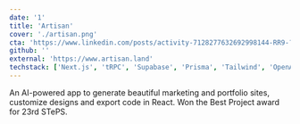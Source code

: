 ```yaml
---
date: '1'
title: 'Artisan'
cover: './artisan.png'
cta: 'https://www.linkedin.com/posts/activity-7128277632692998144-RR9-?utm_source=share&utm_medium=member_desktop'
github: ''
external: 'https://www.artisan.land'
techstack: ['Next.js', 'tRPC', 'Supabase', 'Prisma', 'Tailwind', 'OpenAI API']
---
```


An AI-powered app to generate beautiful marketing and portfolio sites, customize designs and export code in React. Won the Best Project award for 23rd STePS.
